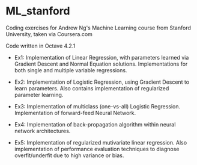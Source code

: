 # ML_stanford
Coding exercises for Andrew Ng's Machine Learning course from Stanford University, taken via Coursera.com

Code written in Octave 4.2.1

* Ex1: Implementation of Linear Regression, with parameters learned via Gradient Descent and Normal Equation solutions.  Implementations for both single and multiple variable regressions.

* Ex2: Implementation of Logistic Regression, using Gradient Descent to learn parameters.  Also contains implementation of regularized parameter learning.

* Ex3: Implementation of multiclass (one-vs-all) Logistic Regression.  Implementation of forward-feed Neural Network.

* Ex4: Implementation of back-propagation algorithm within neural network architectures.

* Ex5: Implementation of regularized mutivariate linear regression.  Also implementation of performance evaluation techniques to diagnose overfit/underfit due to high variance or bias.

